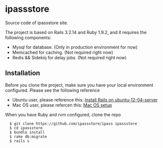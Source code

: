 # ipassstore

Source code of ipassstore site.

The project is based on Rails 3.2.14 and Ruby 1.9.2, and it requires the following components:

- Mysql for database. (Only in production environment for now)
- Memcached for caching. (Not required right now)
- Redis && Sidekiq for delay jobs. (Not required right now)


## Installation

Before you clone the project, make sure you have your local environment configured. Please see the following reference

* Ubuntu user, please reference this:
[Install Rails on ubuntu-12-04-server](http://ruby-china.org/wiki/install-rails-on-ubuntu-12-04-server)
* Mac OS user, please refercen this: [Mac OS setup](http://ruby-china.org/wiki/mac-nginx-passenger-rails)

When you have Ruby and rvm configured, clone the repo

	  $ git clone https://github.com/ipassstore/ipass ipassstore
   	  $ cd ipassstore
      $ bundle install
      $ rake db:migrate
      $ rails s

